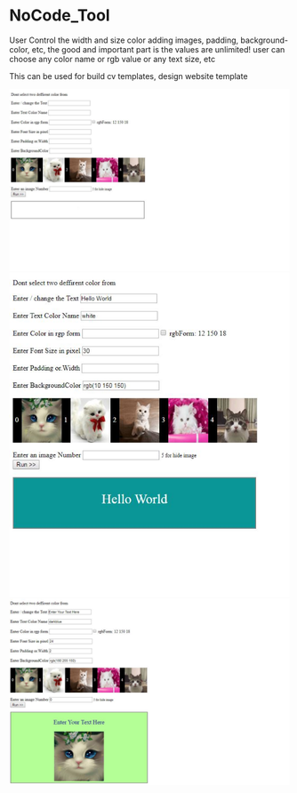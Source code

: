 # NoCode_Tool
 User Control the width and size color adding images, padding, background-color, etc,  the good and important part is the values are unlimited! user can choose any color name or rgb value  or any text size, etc
  
 This can be used for build cv templates, design website template
 
<img src="editor0.JPG">
<img src="editor 1.JPG">
<img src="topeditor.JPG">


